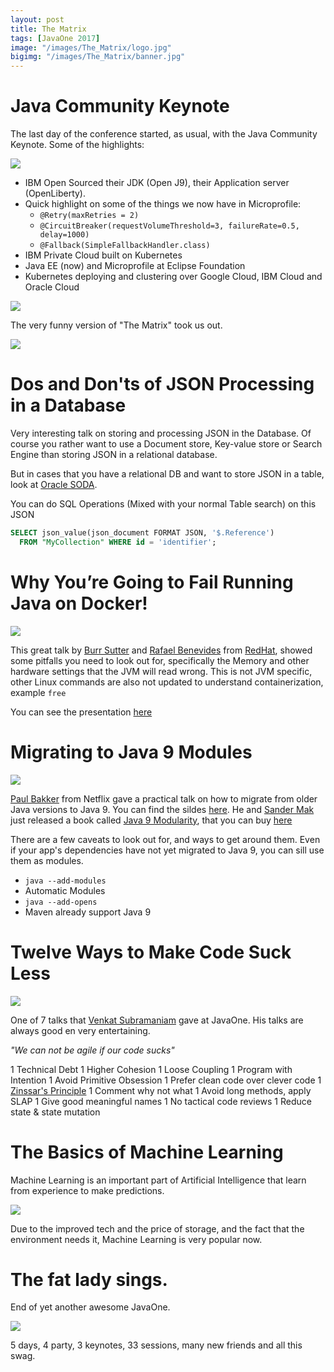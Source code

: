 ```yaml
---
layout: post
title: The Matrix
tags: [JavaOne 2017]
image: "/images/The_Matrix/logo.jpg"
bigimg: "/images/The_Matrix/banner.jpg"
---
```


# Java Community Keynote
The last day of the conference started, as usual, with the Java Community Keynote. Some of the highlights:

![](/images/The_Matrix/ibm.jpg)

* IBM Open Sourced their JDK (Open J9), their Application server (OpenLiberty).
* Quick highlight on some of the things we now have in Microprofile:
  * `@Retry(maxRetries = 2)`
  * `@CircuitBreaker(requestVolumeThreshold=3, failureRate=0.5, delay=1000)`
  * `@Fallback(SimpleFallbackHandler.class)`
* IBM Private Cloud built on Kubernetes
* Java EE (now) and Microprofile at Eclipse Foundation
* Kubernetes deploying and clustering over Google Cloud, IBM Cloud and Oracle Cloud

![](/images/The_Matrix/mp.jpg)

The very funny version of "The Matrix" took us out.

![](/images/The_Matrix/matrix.jpg)

# Dos and Don'ts of JSON Processing in a Database

Very interesting talk on storing and processing JSON in the Database. Of course you rather want to use a Document store, Key-value store or Search Engine than storing JSON in a relational database.

But in cases that you have a relational DB and want to store JSON in a table, look at [Oracle SODA](https://docs.oracle.com/cd/E56351_01/doc.30/e58123/rest.htm#ADRST107).

You can do SQL Operations (Mixed with your normal Table search) on this JSON

```SQL
SELECT json_value(json_document FORMAT JSON, '$.Reference')
  FROM "MyCollection" WHERE id = 'identifier';
```

# Why You’re Going to Fail Running Java on Docker!

![](/images/The_Matrix/fail.jpg)

This great talk by [Burr Sutter](https://twitter.com/burrsutter) and [Rafael Benevides](https://twitter.com/rafabene) from [RedHat](https://twitter.com/RedHatNews), showed some pitfalls you need to look out for, specifically the Memory and other hardware settings that the JVM will read wrong. This is not JVM specific, other Linux commands are also not updated to understand containerization, example `free`

You can see the presentation [here](http://bit.ly/javadockerfail)

# Migrating to Java 9 Modules

![](/images/The_Matrix/j9modules.jpg)

[Paul Bakker](https://twitter.com/pbakker) from Netflix gave a practical talk on how to migrate from older Java versions to Java 9. You can find the sildes [here](https://t.co/W8mpLJlTHi). He and [Sander Mak](https://twitter.com/Sander_Mak) just released a book called [Java 9 Modularity](https://twitter.com/javamodularity), that you can buy [here](https://javamodularity.com/)

There are a few caveats to look out for, and ways to get around them. Even if your app's dependencies have not yet migrated to Java 9, you can sill use them as modules.

* `java --add-modules`
* Automatic Modules
* `java --add-opens`
* Maven already support Java 9

# Twelve Ways to Make Code Suck Less

![](/images/The_Matrix/12ways.jpg)

One of 7 talks that [Venkat Subramaniam](https://twitter.com/venkat_s) gave at JavaOne. His talks are always good en very entertaining.

*"We can not be agile if our code sucks"*

1 Technical Debt
1 Higher Cohesion
1 Loose Coupling
1 Program with Intention
1 Avoid Primitive Obsession
1 Prefer clean code over clever code
1 [Zinssar's Principle](https://lonetechnicalwriter.wordpress.com/2015/05/20/4-principles-of-writing/)
1 Comment why not what
1 Avoid long methods, apply SLAP
1 Give good meaningful names
1 No tactical code reviews
1 Reduce state & state mutation

# The Basics of Machine Learning

Machine Learning is an important part of Artificial Intelligence that learn from experience to make predictions.

![](/images/The_Matrix/ml.jpg)

Due to the improved tech and the price of storage, and the fact that the environment needs it, Machine Learning is very popular now.


# The fat lady sings.

End of yet another awesome JavaOne.

![](/images/The_Matrix/swag.jpg)

5 days, 4 party, 3 keynotes, 33 sessions, many new friends and all this swag.
